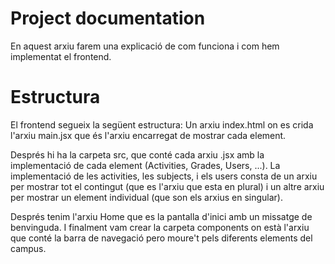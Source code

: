 # Project documentation
En aquest arxiu farem una explicació de com funciona i com hem implementat el frontend. 

# Estructura
El frontend segueix la següent estructura:
Un arxiu index.html on es crida l'arxiu main.jsx que és l'arxiu encarregat de mostrar cada element.

Després hi ha la carpeta src, que conté cada arxiu .jsx amb la implementació de cada element (Activities, Grades, Users, ...).
La implementació de les activities, les subjects, i els users consta de un arxiu per mostrar tot el contingut (que es l'arxiu que esta en plural) i un altre arxiu per mostrar un element individual (que son els arxius en singular).

Després tenim l'arxiu Home que es la pantalla d'inici amb un missatge de benvinguda. I finalment vam crear la carpeta components on està l'arxiu que conté la barra de navegació pero moure't pels diferents elements del campus.

